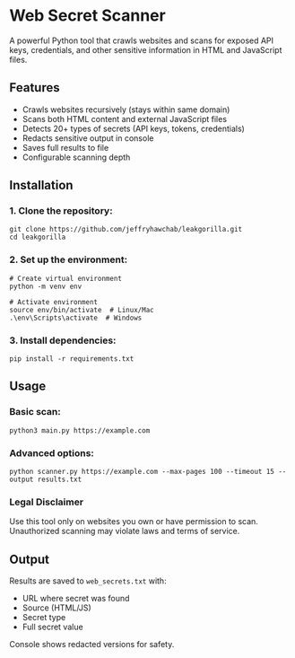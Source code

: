 

Web Secret Scanner
==================

A powerful Python tool that crawls websites and scans for exposed API keys, credentials, and other sensitive information in HTML and JavaScript files.

Features
--------

*   Crawls websites recursively (stays within same domain)
*   Scans both HTML content and external JavaScript files
*   Detects 20+ types of secrets (API keys, tokens, credentials)
*   Redacts sensitive output in console
*   Saves full results to file
*   Configurable scanning depth

Installation
------------

### 1\. Clone the repository:

    git clone https://github.com/jeffryhawchab/leakgorilla.git
    cd leakgorilla

### 2\. Set up the environment:

    # Create virtual environment
    python -m venv env
    
    # Activate environment
    source env/bin/activate  # Linux/Mac
    .\env\Scripts\activate  # Windows

### 3\. Install dependencies:

    pip install -r requirements.txt

Usage
-----

### Basic scan:

    python3 main.py https://example.com

### Advanced options:

    python scanner.py https://example.com --max-pages 100 --timeout 15 --output results.txt




### Legal Disclaimer

Use this tool only on websites you own or have permission to scan. Unauthorized scanning may violate laws and terms of service.

Output
------

Results are saved to `web_secrets.txt` with:

*   URL where secret was found
*   Source (HTML/JS)
*   Secret type
*   Full secret value

Console shows redacted versions for safety.




